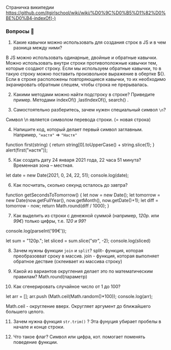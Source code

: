 Страничка википедии https://github.com/itgirlschool/wiki/wiki/%D0%9C%D0%B5%D1%82%D0%BE%D0%B4-indexOf(-)


### Вопросы 💎

1. Какие кавычки можно использовать для создания строк в JS и в чем разница между ними?

В JS  можно использовать одинарные, двойные и обратные кавычки.
Можно использовать внутри строки противоположные кавычки тем, которые создают строку. Если мы используем обратные кавычки, то в такую строку можно поставить произвольное выражение в обертке ${}.
Если в строке расположены повторяющиеся кавычки, то их необходимо экранировать обратным слешем, чтобы строка не прерывалась.

2. Какими методами можно найти подстроку в строке? Приведите пример.
 Методами indexOf() ,lastIndexOf(), search() .

3. Самостоятельно разберитесь, зачем нужен специальный символ `\n`?

Cимвол \n является символом перевода строки. (= новая строка)

4. Напишите код, который делает первый символ заглавным. Например, `"настя"` ⇒ `"Настя"`

function first(string) {
    return string[0].toUpperCase() + string.slice(1);
}
alert(first("настя"));

5. Как создать дату 24 января 2021 года, 22 часа 51 минута? Временная зона – местная.

let date = new Date(2021, 0, 24, 22, 51);
console.log(date);

6. Как посчитать, сколько секунд осталось до завтра?

function getSecondsToTomorrow() {
  let now = new Date();
  let tomorrow = new Date(now.getFullYear(), now.getMonth(), now.getDate()+1);
  let diff = tomorrow - now; 
  return Math.round(diff / 1000); 
}

7. Как выделить из строки с денежной суммой (например, *120р.* или *99€*) только цифры, т.е. *120 и 99*?

console.log(parseInt('99€'));

let sum = "120р.";
let sliced = sum.slice("str", -2);
console.log(sliced)



8. Зачем нужны функции `join` и `split`?
split- функция, которая преобразовват сроку в массив.
join - функция, которая выполняет обратное дествие (склеивает из массива строку)

9. Какой из вариантов округления делает это по математическим правилам?
Math.round(параметр) 

10. Как сгенерировать случайное число от 1 до 100? 

let arr = [];
arr.push (Math.ceil(Math.random()*100));
console.log(arr);

Math.ceil - округление вверх. Округляет аргумент до ближайшего большего целого.

11. Зачем нужна функция `str.trim()` ?
Эта фунуция убирает пробелы в начале и конце строки.

12. Что такое флаг?
Символ  или цифра, кот. помогает поменять поведение функции.
